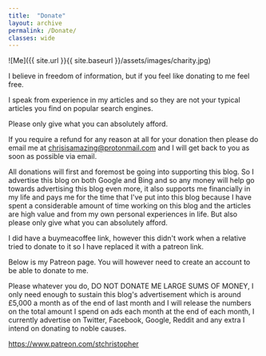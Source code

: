 ```yaml
---
title:  "Donate"
layout: archive
permalink: /Donate/
classes: wide
---
```


![Me]({{ site.url }}{{ site.baseurl }}/assets/images/charity.jpg)

I believe in freedom of information, but if you feel like donating to me feel free. 

I speak from experience in my articles and so they are not your typical articles you find on popular search engines. 

Please only give what you can absolutely afford. 

If you require a refund for any reason at all for your donation then please do email me at chrisisamazing@protonmail.com and I will get back to you as soon as possible via email.

All donations will first and foremost be going into supporting this blog. So I advertise this blog on both Google and Bing and so any money will help go towards advertising this blog even more, it also supports me financially in my life and pays me for the time that I've put into this blog because I have spent a considerable amount of time working on this blog and the articles are high value and from my own personal experiences in life. But also please only give what you can absolutely afford.

I did have a buymeacoffee link, however this didn't work when a relative tried to donate to it so I have replaced it with a patreon link.

Below is my Patreon page. You will however need to create an account to be able to donate to me. 

Please whatever you do, DO NOT DONATE ME LARGE SUMS OF MONEY, I only need enough to sustain this blog's advertisement which is around £5,000 a month as of the end of last month and I will release the numbers on the total amount I spend on ads each month at the end of each month, I currently advertise on Twitter, Facebook, Google, Reddit and any extra I intend on donating to noble causes. 

<https://www.patreon.com/stchristopher>

